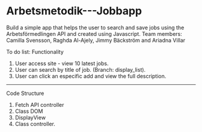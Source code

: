 # Arbetsmetodik---Jobbapp
Build a simple app that helps the user to search and save jobs using the Arbetsförmedlingen API and created using Javascript. Team members: Camilla Svensson, Raghda Al-Ajely, Jimmy Bäckström and Ariadna Villar

To do list:
Functionality
1. User access site - view 10 latest jobs.
2. User can search by title of job. (Branch: display_list).
3. User can click an especific add and view the full description.


----------------------------
Code Structure
1. Fetch API controller
2. Class DOM
3. DisplayView
4. Class controller.
